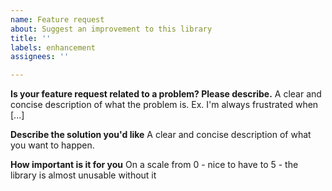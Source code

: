 ```yaml
---
name: Feature request
about: Suggest an improvement to this library
title: ''
labels: enhancement
assignees: ''

---
```


**Is your feature request related to a problem? Please describe.**
A clear and concise description of what the problem is. Ex. I'm always frustrated when [...]

**Describe the solution you'd like**
A clear and concise description of what you want to happen.

**How important is it for you**
On a scale from 0 - nice to have to 5 - the library is almost unusable without it
